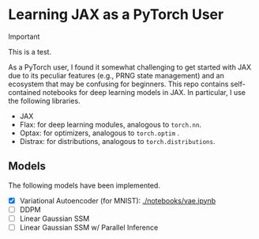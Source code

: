 # Learning JAX as a PyTorch User

> [!IMPORTANT]
> This is a test.

As a PyTorch user, I found it somewhat challenging to get started with JAX due to its peculiar features (e.g., PRNG state management) and an ecosystem that may be confusing for beginners. This repo contains self-contained notebooks for deep learning models in JAX. In particular, I use the following libraries.

- JAX 
- Flax: for deep learning modules, analogous to `torch.nn`.
- Optax: for optimizers, analogous to `torch.optim` .
- Distrax: for distributions, analogous to `torch.distributions`.

## Models

The following models have been implemented.

- [x] Variational Autoencoder (for MNIST): [./notebooks/vae.ipynb](./notebooks/vae.ipynb)
- [ ] DDPM
- [ ] Linear Gaussian SSM
- [ ] Linear Gaussian SSM w/ Parallel Inference
